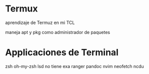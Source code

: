 # Termux
aprendizaje de Termuz en mi TCL

maneja apt y pkg como administrador de paquetes

# Applicaciones de Terminal
zsh
oh-my-zsh
lsd no tiene exa
ranger
pandoc
nvim
neofetch
ncdu
